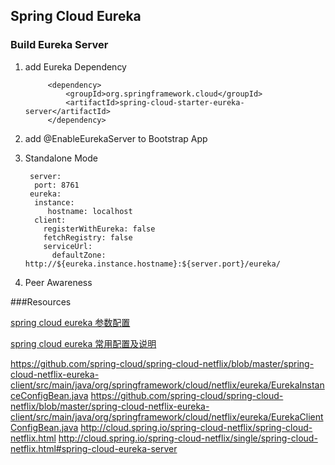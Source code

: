 ## Spring Cloud Eureka

### Build Eureka Server

1. add Eureka Dependency

            <dependency>
    			<groupId>org.springframework.cloud</groupId>
    			<artifactId>spring-cloud-starter-eureka-server</artifactId>
    		</dependency>
2. add @EnableEurekaServer to Bootstrap App

3. Standalone Mode
 	
 		server:
         port: 8761
     	eureka:
         instance:
         	hostname: localhost
         client:
           registerWithEureka: false
           fetchRegistry: false
           serviceUrl:
             defaultZone: http://${eureka.instance.hostname}:${server.port}/eureka/

4. Peer Awareness


###Resources

[spring cloud eureka 参数配置](http://www.jianshu.com/p/e2bebfb0d075)

[spring cloud eureka 常用配置及说明](https://www.cnblogs.com/li3807/p/7282492.html)

https://github.com/spring-cloud/spring-cloud-netflix/blob/master/spring-cloud-netflix-eureka-client/src/main/java/org/springframework/cloud/netflix/eureka/EurekaInstanceConfigBean.java
https://github.com/spring-cloud/spring-cloud-netflix/blob/master/spring-cloud-netflix-eureka-client/src/main/java/org/springframework/cloud/netflix/eureka/EurekaClientConfigBean.java
http://cloud.spring.io/spring-cloud-netflix/spring-cloud-netflix.html
http://cloud.spring.io/spring-cloud-netflix/single/spring-cloud-netflix.html#spring-cloud-eureka-server